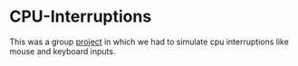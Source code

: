 # CPU-Interruptions
This was a group [project](https://github.com/OnetRares/CPU-interrupt-monitoring.git) in which we had to simulate cpu interruptions like mouse and keyboard inputs.
